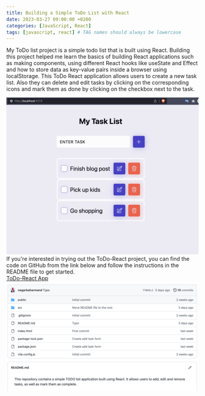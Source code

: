 ```yaml
---
title: Building a Simple ToDo List with React
date: 2023-03-27 09:00:00 +0200
categories: [JavaScript, React]
tags: [javascript, react] # TAG names should always be lowercase
---
```


My ToDo list project is a simple todo list that is built using React. Building this project helped me learn the basics of building React applications such as making components, using different React hooks like useState and Effect and how to store data as key-value pairs inside a browser using localStorage.
This ToDo React application allows users to create a new task list. Also they can delete and edit tasks by clicking on the corresponding icons and mark them as done by clicking on the checkbox next to the task.

![App overview](../assets/images/todo.png)
If you're interested in trying out the ToDo-React project, you can find the code on GitHub from the link below and follow the instructions in the README file to get started.<br>
[ToDo-React App](https://github.com/negarbaharmand/ToDo-React)
![projects github page](../assets/images/todo-github.png)
